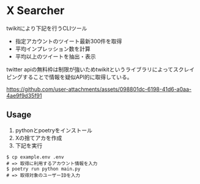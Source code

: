 # X Searcher

twikitにより下記を行うCLIツール
- 指定アカウントのツイート最新300件を取得
- 平均インプレッション数を計算
- 平均以上のツイートを抽出・表示

twitter apiの無料枠は制限が強いためtwikitというライブラリによってスクレイピングすることで情報を疑似API的に取得している。

https://github.com/user-attachments/assets/098801dc-6198-41d6-a0aa-4ae9f9d35f91

## Usage

1. pythonとpoetryをインストール
2. Xの捨てアカを作成
3. 下記を実行

```
$ cp example.env .env
# => 取得に利用するアカウント情報を入力
$ poetry run python main.py
# => 取得対象のユーザーIDを入力
```
